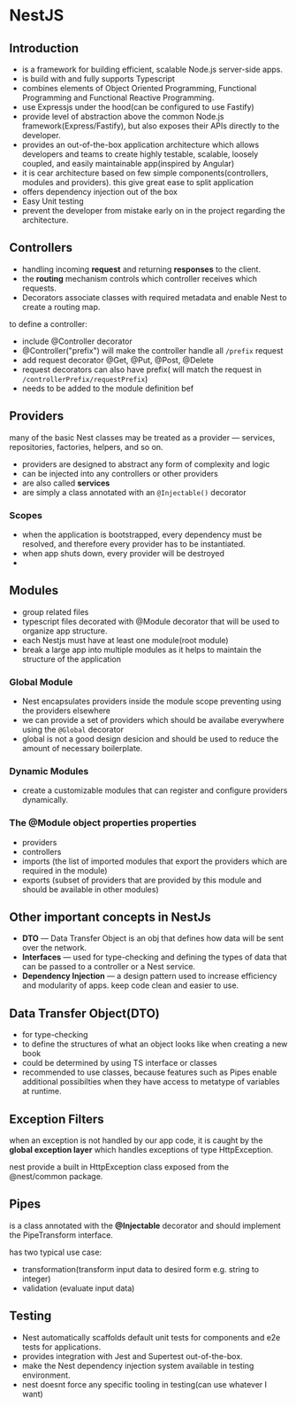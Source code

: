# NestJS

## Introduction

- is a framework for building efficient, scalable Node.js server-side apps.
- is build with and fully supports Typescript
- combines elements of Object Oriented Programming, Functional Programming and Functional Reactive Programming.
- use Expressjs under the hood(can be configured to use Fastify)
- provide level of abstraction above the common Node.js framework(Express/Fastify), but also exposes their APIs directly to the developer.
- provides an out-of-the-box application architecture which allows developers and teams to create highly testable, scalable, loosely coupled, and easily maintainable app(inspired by Angular)
- it is cear architecture based on few simple components(controllers, modules and providers). this give great ease to split application
- offers dependency injection out of the box
- Easy Unit testing
- prevent the developer from mistake early on in the project regarding the architecture.

## Controllers

- handling incoming **request** and returning **responses** to the client.
- the **routing** mechanism controls which controller receives which requests.
- Decorators associate classes with required metadata and enable Nest to create a routing map.

to define a controller:

- include @Controller decorator
- @Controller("prefix") will make the controller handle all `/prefix` request
- add request decorator @Get, @Put, @Post, @Delete
- request decorators can also have prefix( will match the request in `/controllerPrefix/requestPrefix`)
- needs to be added to the module definition bef

## Providers

many of the basic Nest classes may be treated as a provider ― services, repositories, factories, helpers, and so on.

- providers are designed to abstract any form of complexity and logic
- can be injected into any controllers or other providers
- are also called **services**
- are simply a class annotated with an `@Injectable()` decorator

### Scopes

- when the application is bootstrapped, every dependency must be resolved, and therefore every provider has to be instantiated.
- when app shuts down, every provider will be destroyed
-

## Modules

- group related files
- typescript files decorated with @Module decorator that will be used to organize app structure.
- each Nestjs must have at least one module(root module)
- break a large app into multiple modules as it helps to maintain the structure of the application

### Global Module

- Nest encapsulates providers inside the module scope preventing using the providers elsewhere
- we can provide a set of providers which should be availabe everywhere using the `@Global` decorator
- global is not a good design desicion and should be used to reduce the amount of necessary boilerplate.

### Dynamic Modules

- create a customizable modules that can register and configure providers dynamically.

### The @Module object properties properties

- providers
- controllers
- imports (the list of imported modules that export the providers which are required in the module)
- exports (subset of providers that are provided by this module and should be available in other modules)

## Other important concepts in NestJs

- **DTO** ― Data Transfer Object is an obj that defines how data will be sent over the network.
- **Interfaces** ― used for type-checking and defining the types of data that can be passed to a controller or a Nest service.
- **Dependency Injection** ― a design pattern used to increase efficiency and modularity of apps. keep code clean and easier to use.

## Data Transfer Object(DTO)

- for type-checking
- to define the structures of what an object looks like when creating a new book
- could be determined by using TS interface or classes
- recommended to use classes, because features such as Pipes enable additional possibilties when they have access to metatype of variables at runtime.

## Exception Filters

when an exception is not handled by our app code, it is caught by the **global exception layer** which handles exceptions of type HttpException.

nest provide a built in HttpException class exposed from the @nest/common package.

## Pipes

is a class annotated with the **@Injectable** decorator and should implement the PipeTransform interface.

has two typical use case:

- transformation(transform input data to desired form e.g. string to integer)
- validation (evaluate input data)

## Testing

- Nest automatically scaffolds default unit tests for components and e2e tests for applications.
- provides integration with Jest and Supertest out-of-the-box.
- make the Nest dependency injection system available in testing environment.
- nest doesnt force any specific tooling in testing(can use whatever I want)
